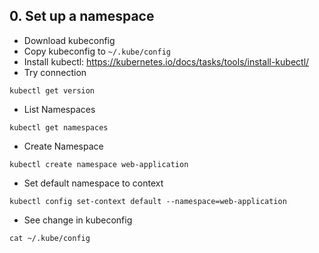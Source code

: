 ## 0. Set up a namespace
* Download kubeconfig
* Copy kubeconfig to `~/.kube/config`
* Install kubectl: https://kubernetes.io/docs/tasks/tools/install-kubectl/
* Try connection
```
kubectl get version
```
* List Namespaces
```
kubectl get namespaces
```
* Create Namespace
```
kubectl create namespace web-application
```
* Set default namespace to context
```
kubectl config set-context default --namespace=web-application 
```
* See change in kubeconfig
```
cat ~/.kube/config
```

